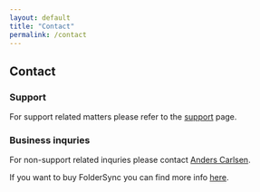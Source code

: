 ```yaml
---
layout: default
title: "Contact"
permalink: /contact
---
```


## Contact

### Support
For support related matters please refer to the [support](/support) page.

### Business inquries
For non-support related inquries please contact [Anders Carlsen](mailto:anders@tacit.dk). 

If you want to buy FolderSync you can find more info [here](/foldersync). 
